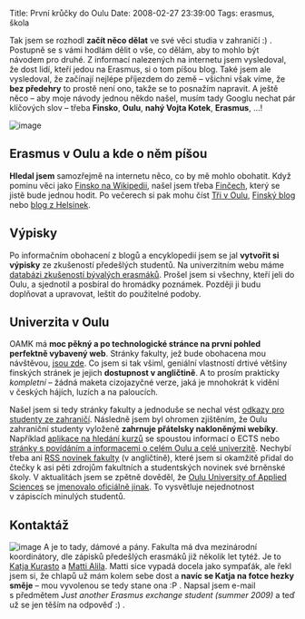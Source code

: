 Title: První krůčky do Oulu
Date: 2008-02-27 23:39:00
Tags: erasmus, škola

Tak jsem se rozhodl **začít něco dělat** ve své věci studia
v zahraničí :) . Postupně se s vámi hodlám dělit o vše, co dělám,
aby to mohlo být návodem pro druhé. Z informací nalezených na
internetu jsem vysledoval, že dost lidí, kteří jedou na Erasmus, si
o tom píšou blog. Také jsem ale vysledoval, že začínají nejlépe
příjezdem do země – všichni však víme, že **bez předehry** to
prostě není ono, takže se to posnažím napravit. A ještě něco – aby
moje návody jednou někdo našel, musím tady Googlu nechat pár
klíčových slov – třeba **Finsko**, **Oulu**, **nahý Vojta Kotek**,
**Erasmus**, …!

![image](http://blog.javorek.net/image/48/)
## Erasmus v Oulu a kde o něm píšou

**Hledal jsem** samozřejmě na internetu něco, co by mě mohlo
obohatit. Když pominu věci jako
[Finsko na Wikipedii](http://cs.wikipedia.org/wiki/Finsko), našel
jsem třeba [Finčech](http://fincech.wz.cz/), který se jistě bude
jednou hodit. Po večerech si pak mohu číst
[Tři v Oulu](http://mikamara.bloguje.cz/),
[Finský blog](http://ludmilaxf.bloguje.cz/) nebo
[blog z Helsinek](http://helsinky.blog.cz/).

## Výpisky

Po informačním obohacení z blogů a encyklopedií jsem se jal
**vytvořit si výpisky** ze zkušeností předešlých studentů. Na
univerzitním webu máme
[databázi zkušeností bývalých erasmáků](http://www.vutbr.cz/index.php?page=vvz_index&wapp=portal&parent=0&tail=&lang=0).
Prošel jsem si všechny, kteří jeli do Oulu, a sjednotil a posbíral
do hromádky poznámek. Později ji budu doplňovat a upravovat, leštit
do použitelné podoby.

## Univerzita v Oulu

OAMK má
**moc pěkný a po technologické stránce na první pohled perfektně vybavený web**.
Stránky fakulty, jež bude obohacena mou návštěvou,
[jsou zde](http://www.oamk.fi/tekniikka/english/). Co jsem si tak
všiml, geniální vlastností drtivé většiny finských stránek je
jejich **dostupnost v angličtině**. A to prosím prakticky
*kompletní* – žádná maketa cizojazyčné verze, jaká je mnohokrát
k vidění v českých hájích, luzích a na paloucích.

Našel jsem si tedy stránky fakulty a jednoduše se nechal vést
[odkazy pro studenty ze zahraničí](http://www.oamk.fi/tekniikka/english/international/incoming_students/).
Následně jsem byl ohromen zjištěním, že Oulu zahraniční studenty
vyloženě **zahrnuje přátelsky nakloněnými webíky**. Například
[aplikace na hledání kurzů](http://www.oamk.fi/english/ects/2007-2008/)
se spoustou informací o ECTS nebo
[stránky s povídáním a informacemi o celém Oulu a celé univerzitě](http://www.oamk.fi/english/nettutor/).
Nechybí třeba ani
[RSS novinek fakulty](http://www.oamk.fi/tekniikka/english/ajankohtaista/?rssohje=1)
(v angličtině), které jsem si okamžitě přidal do čtečky k asi pěti
zdrojům fakultních a studentských novinek své brněnské školy.
V aktualitách jsem se zpětně dověděl, že
[Oulu University of Applied Sciences](http://www.oamk.fi/) se
[jmenovalo oficiálně jinak](http://www.oamk.fi/ajankohtaista/?kieli=en&ak_osio=uutisjuttu&kid=10&id=3609).
To vysvětluje nejednotnost v zápiscích minulých studentů.

## Kontaktáž

![image](http://blog.javorek.net/image/49/) A je to tady, dámové a
pány. Fakulta má dva mezinárodní koordinátory, dle zápisků
předešlých erasmáků již několik let tytéž. Je to
[Katja Kurasto](http://www.oamk.fi/utils/hkorttilinkki_new.php?ikkunassa=1&lyhenne=otek&sukunimi=Kurasto&etunimi=Katja&kieli=en)
a
[Matti Alila](http://www.oamk.fi/utils/hkorttilinkki_new.php?ikkunassa=1&lyhenne=otek&sukunimi=Alila&etunimi=Matti&kieli=en).
Matti sice vypadá docela jako sympaťák, ale řekl jsem si, že chlapů
už mám kolem sebe dost a **navíc se Katja na fotce hezky směje** –
mou vyvolenou se tedy stane ona :P . Napsal jsem e-mail s předmětem
*Just another Erasmus exchange student (summer 2009)* a teď už se
jen těším na odpověď :) .